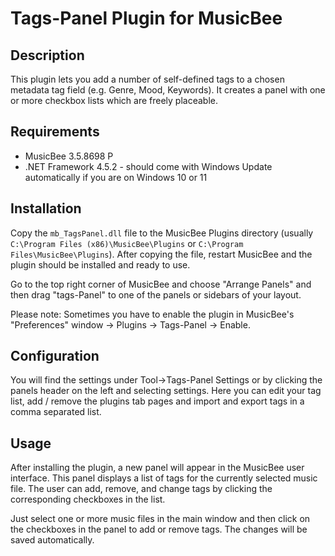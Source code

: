 # Tags-Panel Plugin for MusicBee

## Description

This plugin lets you add a number of self-defined tags to a chosen metadata tag field (e.g. Genre, Mood, Keywords). It creates a panel with one or more checkbox lists which are freely placeable.

## Requirements

- MusicBee 3.5.8698 P
- .NET Framework 4.5.2 - should come with Windows Update automatically if you are on Windows 10 or 11

## Installation

Copy the `mb_TagsPanel.dll` file to the MusicBee Plugins directory (usually `C:\Program Files (x86)\MusicBee\Plugins` or `C:\Program Files\MusicBee\Plugins`).
After copying the file, restart MusicBee and the plugin should be installed and ready to use. 

Go to the top right corner of MusicBee and choose "Arrange Panels" and then drag "tags-Panel" to one of the panels or sidebars of your layout.

Please note: Sometimes you have to enable the plugin in MusicBee's "Preferences" window -> Plugins -> Tags-Panel -> Enable.

## Configuration

You will find the settings under Tool->Tags-Panel Settings or by clicking the panels header on the left and selecting settings. 
Here you can edit your tag list, add / remove the plugins tab pages and import and export tags in a comma separated list.

## Usage

After installing the plugin, a new panel will appear in the MusicBee user interface. This panel displays a list of tags for the currently selected music file. The user can add, remove, and change tags by clicking the corresponding checkboxes in the list.

Just select one or more music files in the main window and then click on the checkboxes in the panel to add or remove tags. The changes will be saved automatically.
